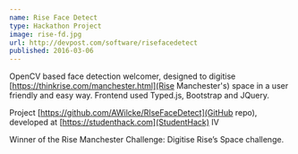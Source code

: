 ```yaml
---
name: Rise Face Detect
type: Hackathon Project
image: rise-fd.jpg
url: http://devpost.com/software/risefacedetect
published: 2016-03-06
---
```


OpenCV based face detection welcomer, designed to digitise [https://thinkrise.com/manchester.html](Rise Manchester's) space in a user friendly and easy way. Frontend used Typed.js, Bootstrap and JQuery.

Project [https://github.com/AWilcke/RIseFaceDetect](GitHub repo), developed at [https://studenthack.com](StudentHack) IV

Winner of the Rise Manchester Challenge: Digitise Rise’s Space challenge.
 
